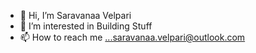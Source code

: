 - 👋 Hi, I’m Saravanaa Velpari
- 👀 I’m interested in Building Stuff
- 📫 How to reach me ...saravanaa.velpari@outlook.com

<!---
SVelpari/SVelpari is a ✨ special ✨ repository because its `README.md` (this file) appears on your GitHub profile.
You can click the Preview link to take a look at your changes.
--->
